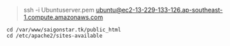 > ssh -i Ubuntuserver.pem ubuntu@ec2-13-229-133-126.ap-southeast-1.compute.amazonaws.com

```
cd /var/www/saigonstar.tk/public_html
cd /etc/apache2/sites-available
```

